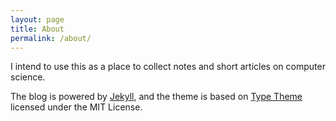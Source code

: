 ```yaml
---
layout: page
title: About
permalink: /about/
---
```

I intend to use this as a place to collect notes and short articles on computer science.

The blog is powered by [Jekyll](http://jekyllrb.com/), and the theme is based on [Type Theme](https://rohanchandra.github.io/project/type/) licensed under the MIT License.